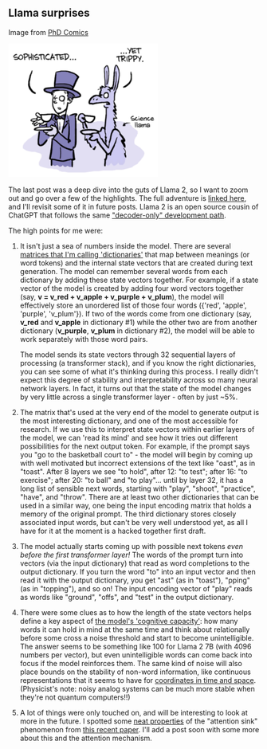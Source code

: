 ## Llama surprises

Image from [PhD Comics](https://phdcomics.com/comics/archive.php?comicid=1959)

<img src="/docs/assets/img/PhD-llama.png" target="_blank" rel="noreferrer noopener" alt="Llama transformer diagram" width="300" />

The last post was a deep dive into the guts of Llama 2, so I want to zoom out and go over a 
few of the highlights.  The full adventure is [linked here](https://landrewwray.github.io/2023/10/19/Inside-LLaMA-2.html), and I'll revisit some of it in future posts.  Llama 2 is an open source cousin of ChatGPT that follows the same ["decoder-only" development path](https://www.interconnects.ai/p/llm-development-paths).

The high points for me were:

1. It isn't just a sea of numbers inside the model.  There are several [matrices that I'm calling 'dictionaries'](https://landrewwray.github.io/2023/10/19/Inside-LLaMA-2.html#2b-internal-dictionaries-of-an-llm) that map between meanings (or word tokens) and the internal state vectors that are created during text generation.  The model can remember several words from each dictionary by adding these state vectors together.  For example, if a state vector of the model is created by adding four word vectors together (say, **v = v_red + v_apple + v_purple + v_plum**), the model will effectively store an unordered list of those four words ({'red', 'apple', 'purple', 'v_plum'}). If two of the words come from one dictionary (say, **v_red** and **v_apple** in dictionary \#1) while the other two are from another dictionary (**v_purple**, **v_plum** in dictionary \#2), the model will be able to work separately with those word pairs.
  
   The model sends its state vectors through 32 sequential layers of processing (a transformer stack), and if you know the right dictionaries, you can see some of what it's thinking during this process.  I really didn't expect this degree of stability and interpretability across so many neural network layers.  In fact, it turns out that the state of the model changes by very little across a single transformer layer - often by just ~5%.

3. The matrix that's used at the very end of the model to generate output is the most interesting dictionary, and one of the most accessible for research. If we use this to interpret state vectors within earlier layers of the model, we can 'read its mind' and see how it tries out different 
possibilities for the next output token. For example, if the prompt says you "go to the basketball court to" - the model will begin by coming up with well motivated but incorrect extensions of the text like "oast", as in "toast". After 8 layers we see "to hold", after 12: "to test"; after 16: "to exercise"; after 20: "to ball" and "to play"... until by layer 32, it has a long list of sensible next words, starting with "play", "shoot", "practice", "have", and "throw". There are at least two other dictionaries that can be used in a similar way, one being the input encoding matrix that holds a memory of the original prompt. The third dictionary stores closely associated input words, but can't be very well understood yet, as all I have for it at the moment is a hacked together first draft.

4. The model actually starts coming up with possible next tokens *even before the first transformer layer!*  The words of the prompt turn into vectors (via the input dictionary) that read as word completions to the output dictionary.  If you turn the word "to" into an input vector and then 
read it with the output dictionary, you get "ast" (as in "toast"), "pping" (as in "topping"), and so on!  The input encoding vector of "play" reads as words like "ground", "offs", and "test" in the output dictionary.

5. There were some clues as to how the length of the state vectors helps define a key aspect of [the model's 'cognitive capacity'](https://landrewwray.github.io/2023/10/19/Inside-LLaMA-2.html#6-lessons-for-llm-architecture): how many words it can hold in mind at the same time and think about relationally before some cross a noise threshold and start to become unintelligible. The answer seems to be something like 100 for Llama 2 7B (with 4096 numbers per vector), but even unintelligible words can come back into focus if the model reinforces them.  The same kind of noise will also place bounds on the
stability of non-word information, like continuous representations that it seems to have for
<a href = "https://arxiv.org/abs/2310.02207" target = "_blank" rel = "noreferrer noopener">coordinates in time and space</a>.
(Physicist's note: noisy analog systems can be much more stable when they're not quantum computers!!)

6. A lot of things were only touched on, and will be interesting to look at more in the future.  I spotted some [neat properties](https://landrewwray.github.io/2023/10/19/Inside-LLaMA-2.html#5-what-do-the-layer-outputs-look-like) of the "attention sink" phenomenon from
<a href = "https://arxiv.org/abs/2309.17453" target = "_blank" rel = "noreferrer noopener">this recent paper</a>.  I'll
add a post soon with some more about this and the attention mechanism.
